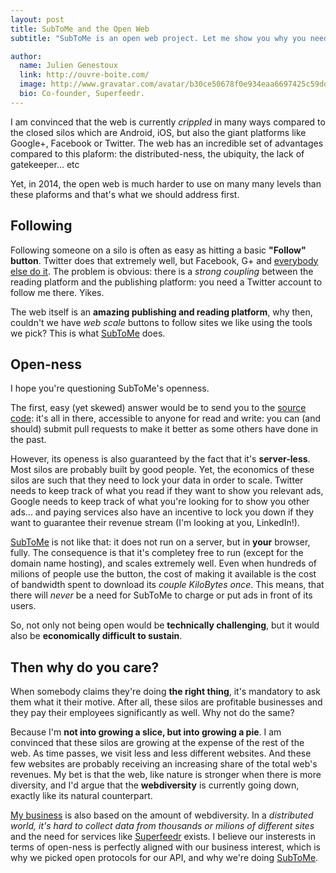 ```yaml
---
layout: post
title: SubToMe and the Open Web
subtitle: "SubToMe is an open web project. Let me show you why you need to use it."

author:
  name: Julien Genestoux
  link: http://ouvre-boite.com/
  image: http://www.gravatar.com/avatar/b30ce50678f0e934eaa6697425c59dd7?s=256
  bio: Co-founder, Superfeedr.
---
```


I am convinced that the web is currently *crippled* in many ways compared to the closed silos which are Android, iOS, but also the giant platforms like Google+, Facebook or Twitter. The web has an incredible set of advantages compared to this plaform: the distributed-ness, the ubiquity, the lack of gatekeeper... etc

Yet, in 2014, the open web is much harder to use on many many levels than these plaforms and that's what we should address first. 

## Following

Following someone on a silo is often as easy as hitting a basic **"Follow" button**. Twitter does that extremely well, but Facebook, G+ and [everybody else do it](http://julien.svbtle.com/follow-buttons-everywhere). The problem is obvious: there is a *strong coupling* between the reading platform and the publishing platform: you need a Twitter account to follow me there. Yikes.

The web itself is an **amazing publishing and reading platform**, why then, couldn't we have *web scale* buttons to follow sites we like using the tools we pick? This is what [SubToMe](https://www.subtome.com/#/) does.

## Open-ness

I hope you're questioning SubToMe's openness. 

The first, easy (yet skewed) answer would be to send you to the [source code](https://github.com/superfeedr/subtome/): it's all in there, accessible to anyone for read and write: you can (and should) submit pull requests to make it better as some others have done in the past.

However, its openess is also guaranteed by the fact that it's **server-less**. Most silos are probably built by good people. Yet, the economics of these silos are such that they need to lock your data in order to scale. Twitter needs to keep track of what you read if they want to show you relevant ads, Google needs to keep track of what you're looking for to show you other ads... and paying services also have an incentive to lock you down if they want to guarantee their revenue stream (I'm looking at you, LinkedIn!).

[SubToMe](https://www.subtome.com/#/) is not like that: it does not run on a server, but in **your** browser, fully. The consequence is that it's completey free to run (except for the domain name hosting), and scales extremely well. Even when hundreds of milions of people use the button, the cost of making it available is the cost of bandwidth spent to download its *couple  KiloBytes once*. This means, that there will *never* be a need for SubToMe to charge or put ads in front of its users.

So, not only not being open would be **technically challenging**, but it would also be **economically difficult to sustain**.

## Then why do you care?

When somebody claims they're doing **the right thing**, it's mandatory to ask them what it their motive. After all, these silos are profitable businesses and they pay their employees significantly as well. Why not do the same?

Because I'm **not into growing a slice, but into growing a pie**. I am convinced that these silos are growing at the expense of the rest of the web. As time passes, we visit less and less different websites. And these few websites are probably receiving an increasing share of the total web's revenues. My bet is that the web, like nature is stronger when there is more diversity, and I'd argue that the **webdiversity** is currently going down, exactly like its natural counterpart.

[My business](https://superfeedr.com/) is also based on the amount of webdiversity. In a *distributed world, it's hard to collect data from thousands or milions of different sites* and the need for services like [Superfeedr](https://superfeedr.com/) exists. I believe our insterests in terms of open-ness is perfectly aligned with our business interest, which is why we picked open protocols for our API, and why we're doing [SubToMe](https://www.subtome.com/#/).






